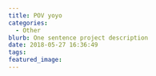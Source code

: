 ```yaml
---
title: POV yoyo
categories:
  - Other
blurb: One sentence project description
date: 2018-05-27 16:36:49
tags:
featured_image:
---
```


